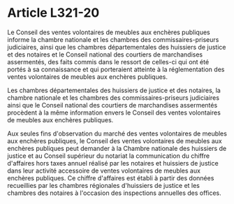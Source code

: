 # Article L321-20

Le Conseil des ventes volontaires de meubles aux enchères publiques informe la chambre nationale et les chambres des commissaires-priseurs judiciaires, ainsi que les chambres départementales des huissiers de justice et des notaires et le Conseil national des courtiers de marchandises assermentés, des faits commis dans le ressort de celles-ci qui ont été portés à sa connaissance et qui porteraient atteinte à la réglementation des ventes volontaires de meubles aux enchères publiques.

Les chambres départementales des huissiers de justice et des notaires, la chambre nationale et les chambres des commissaires-priseurs judiciaires ainsi que le Conseil national des courtiers de marchandises assermentés procèdent à la même information envers le Conseil des ventes volontaires de meubles aux enchères publiques.

Aux seules fins d'observation du marché des ventes volontaires de meubles aux enchères publiques, le Conseil des ventes volontaires de meubles aux enchères publiques peut demander à la Chambre nationale des huissiers de justice et au Conseil supérieur du notariat la communication du chiffre d'affaires hors taxes annuel réalisé par les notaires et huissiers de justice dans leur activité accessoire de ventes volontaires de meubles aux enchères publiques. Ce chiffre d'affaires est établi à partir des données recueillies par les chambres régionales d'huissiers de justice et les chambres des notaires à l'occasion des inspections annuelles des offices.
